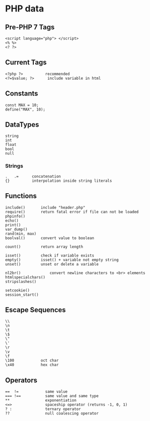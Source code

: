# PHP data

## Pre-PHP 7 Tags
    <script language="php"> </script>
    <% %>
    <? ?>

## Current Tags

    <?php ?>          recommended
    <?=$value; ?>      include variable in html


## Constants
    const MAX = 10;
    define("MAX", 10);

## DataTypes

    string
    int
    float
    bool
    null

### Strings
    .   .=      concatenation
    {}          interpolation inside string literals

## Functions

    include()       include "header.php"
    require()       return fatal error if file can not be loaded
    phpinfo()
    echo()
    print()
    var_dump()
    rand(min, max)
    boolval()       convert value to boolean

    count()         return array length

    isset()         check if variable exists
    empty()         isset() + variable not empty string
    unset()         unset or delete a variable

    nl2br()             convert newline characters to <br> elements
    htmlspecialchars()
    stripslashes()

    setcookie()
    session_start()

## Escape Sequences

    \\
    \n
    \t
    \$
    \"
    \'
    \r
    \v
    \f
    \100            oct char
    \x40            hex char


## Operators
    ==  !=            same value
    === !==           same value and same type
    **                exponentiation
    <=>               spaceship operator (returns -1, 0, 1)
    ? :               ternary operator
    ??                null coalescing operator
